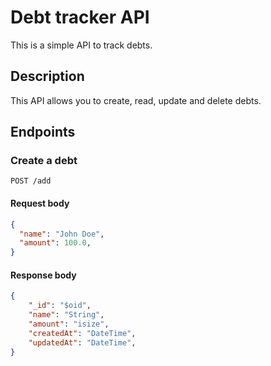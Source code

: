 # Debt tracker API

This is a simple API to track debts.

## Description

This API allows you to create, read, update and delete debts.

## Endpoints

### Create a debt

```
POST /add
```

#### Request body

```json
{
  "name": "John Doe",
  "amount": 100.0,
}
```

#### Response body
```json
{
    "_id": "$oid",
    "name": "String",
    "amount": "isize",
    "createdAt": "DateTime",
    "updatedAt": "DateTime",
}
```



